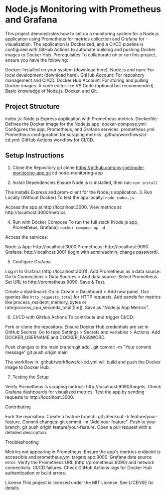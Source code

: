 # Node.js Monitoring with Prometheus and Grafana
This project demonstrates how to set up a monitoring system for a Node.js application using Prometheus for metrics collection and Grafana for visualization. The application is Dockerized, and a CI/CD pipeline is configured with GitHub Actions to automate building and pushing Docker images to Docker Hub.
Prerequisites
To collaborate on or run this project, ensure you have the following:

Docker: Installed on your system (download here).
Node.js and npm: For local development (download here).
GitHub Account: For repository management and CI/CD.
Docker Hub Account: For storing and pulling Docker images.
A code editor like VS Code (optional but recommended).
Basic knowledge of Node.js, Docker, and Git.

## Project Structure

index.js: Node.js Express application with Prometheus metrics.
Dockerfile: Defines the Docker image for the Node.js app.
docker-compose.yml: Configures the app, Prometheus, and Grafana services.
prometheus.yml: Prometheus configuration for scraping metrics.
.github/workflows/ci-cd.yml: GitHub Actions workflow for CI/CD.

## Setup Instructions
1. Clone the Repository
git clone https://github.com/joy-joel/node-monitoring-app.git
cd node-monitoring-app

2. Install Dependencies
Ensure Node.js is installed, then run:
`npm install`

This installs Express and prom-client for the Node.js application.
3. Run Locally (Without Docker)
To test the app locally:
`node index.js`


Access the app at http://localhost:3000.
View metrics at http://localhost:3000/metrics.

4. Run with Docker Compose
To run the full stack (Node.js app, Prometheus, Grafana):
`docker-compose up -d`

Access the services:

Node.js App: http://localhost:3000
Prometheus: http://localhost:9090
Grafana: http://localhost:3001 (login with admin/admin, change password).

5. Configure Grafana

Log in to Grafana (http://localhost:3001).
Add Prometheus as a data source:
Go to Connections > Data Sources > Add data source.
Select Prometheus.
Set URL to http://prometheus:9090.
Save & Test.


Create a dashboard:
Go to Create > Dashboard > Add new panel.
Use queries like `http_requests_total` for HTTP requests.
Add panels for metrics like process_resident_memory_bytes or rate(process_cpu_seconds_total[5m]).
Save as "Node.js App Metrics".



6. CI/CD with GitHub Actions
To contribute and trigger CI/CD:

Fork or clone the repository.
Ensure Docker Hub credentials are set in GitHub Secrets:
Go to repo Settings > Secrets and variables > Actions.
Add DOCKER_USERNAME and DOCKER_PASSWORD.


Push changes to the main branch:git add .
git commit -m "Your commit message"
git push origin main

The workflow in .github/workflows/ci-cd.yml will build and push the Docker image to Docker Hub.

7. Testing the Setup

Verify Prometheus is scraping metrics: http://localhost:9090/targets.
Check Grafana dashboards for visualized metrics.
Test the app by sending requests to http://localhost:3000.

Contributing

Fork the repository.
Create a feature branch: git checkout -b feature/your-feature.
Commit changes: git commit -m "Add your feature".
Push to your branch: git push origin feature/your-feature.
Open a pull request with a detailed description.

Troubleshooting

Metrics not appearing in Prometheus: Ensure the app's /metrics endpoint is accessible and prometheus.yml targets app:3000.
Grafana data source error: Verify the Prometheus URL (http://prometheus:9090) and network connectivity.
CI/CD failures: Check GitHub Actions logs for Docker Hub authentication or build errors.


License
This project is licensed under the MIT License. See LICENSE for details.